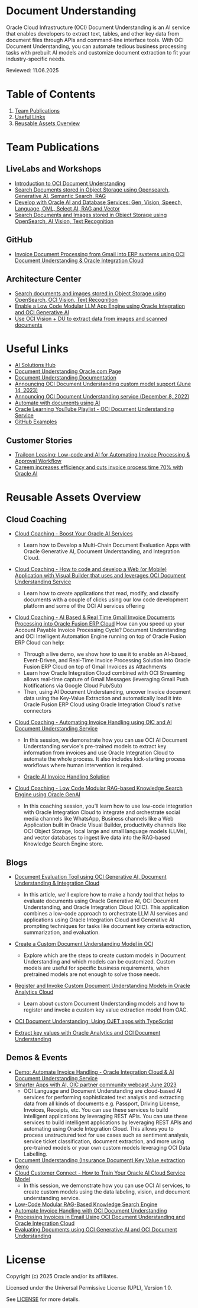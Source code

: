 # Document Understanding
 
Oracle Cloud Infrastructure (OCI) Document Understanding is an AI service that enables developers to extract text, tables, and other key data from document files through APIs and command-line interface tools. With OCI Document Understanding, you can automate tedious business processing tasks with prebuilt AI models and customize document extraction to fit your industry-specific needs.

Reviewed: 11.06.2025


# Table of Contents
 
1. [Team Publications](#team-publications)
2. [Useful Links](#useful-links)
3. [Reusable Assets Overview](#reusable-assets-overview)

# Team Publications

## LiveLabs and Workshops

- [Introduction to OCI Document Understanding](https://apexapps.oracle.com/pls/apex/r/dbpm/livelabs/view-workshop?wid=3585)
- [Search Documents stored in Object Storage using Opensearch, Generative AI, Semantic Search, RAG](https://apexapps.oracle.com/pls/apex/r/dbpm/livelabs/view-workshop?wid=3762)
- [Develop with Oracle AI and Database Services: Gen, Vision, Speech, Language, OML, Select AI, RAG and Vector](https://apexapps.oracle.com/pls/apex/r/dbpm/livelabs/view-workshop?wid=3874&clear=RR,180&session=10041712875174)
- [Search Documents and Images stored in Object Storage using OpenSearch, AI Vision, Text Recognition](https://apexapps.oracle.com/pls/apex/r/dbpm/livelabs/view-workshop?wid=3442)

## GitHub

- [Invoice Document Processing from Gmail into ERP systems using OCI Document Understanding & Oracle Integration Cloud](https://github.com/oracle-devrel/technology-engineering/tree/main/ai/ai-document-understanding/ai-email-invoice)

## Architecture Center

- [Search documents and images stored in Object Storage using OpenSearch, OCI Vision, Text Recognition](https://docs.oracle.com/en/solutions/oci-opensearch-vision/index.html)
- [Enable a Low Code Modular LLM App Engine using Oracle Integration and OCI Generative AI](https://docs.oracle.com/en/solutions/oci-generative-ai-integration/index.html)
- [Use OCI Vision + DU to extract data from images and scanned documents](https://docs.oracle.com/en/solutions/ai-vision-extract-data/index.html)

# Useful Links

- [AI Solutions Hub](https://www.oracle.com/artificial-intelligence/solutions/)
- [Document Understanding Oracle.com Page](https://www.oracle.com/artificial-intelligence/document-understanding/)
- [Document Understanding Documentation](https://docs.oracle.com/iaas/document-understanding/document-understanding/using/home.htm)
- [Announcing OCI Document Understanding custom model support (June 14, 2023)](https://blogs.oracle.com/ai-and-datascience/post/oci-document-understanding-custom-model-support)
- [Announcing OCI Document Understanding service (December 8, 2022)](https://blogs.oracle.com/ai-and-datascience/post/announcing-oci-document-understanding-service)
- [Automate with documents using AI](https://blogs.oracle.com/ai-and-datascience/post/automate-documents-using-ai)
- [Oracle Learning YouTube Playlist - OCI Document Understanding Service](https://youtube.com/playlist?list=PLKCk3OyNwIzt1x62El9gGGeNaQr0va58c)
- [GitHub Examples](https://github.com/oracle-samples/oci-data-science-ai-samples/tree/master/labs/ai-document-understanding)

## Customer Stories
 
- [Trailcon Leasing: Low-code and AI for Automating Invoice Processing & Approval Workflow](https://www.youtube.com/watch?v=TsbNU6xdQPw)
- [Careem increases efficiency and cuts invoice process time 70% with Oracle AI](https://www.oracle.com/customers/careem-case-study/)

# Reusable Assets Overview

## Cloud Coaching
- [Cloud Coaching - Boost Your Oracle AI Services](https://youtu.be/VVWTqqlIEhg)
    - Learn how to Develop a Multi-Chain Document Evaluation Apps with Oracle Generative AI, Document Understanding, and Integration Cloud.

- [Cloud Coaching - How to code and develop a Web (or Mobile) Application with Visual Builder that uses and leverages OCI Document Understanding Service](https://youtu.be/0oHixpA9JDc?si=3CWh0d2RpuEzzLKU)
    - Learn how to create applications that read, modify, and classify documents with a couple of clicks using our low code development platform and some of the OCI AI services offering

- [Cloud Coaching - AI Based & Real Time Gmail Invoice Documents Processing into Oracle Fusion ERP Cloud](https://youtu.be/wq7HH-WYslU?si=wBqH5eEkcC0hYKqj)
    How can you speed up your Account Payable Invoice Processing Cycle? Document Understanding and OCI Intelligent Automation Engine running on top of Oracle Fusion ERP Cloud can help:
    - Through a live demo, we show how to use it to enable an AI-based, Event-Driven, and Real-Time Invoice Processing Solution into Oracle Fusion ERP Cloud on top of Gmail Invoices as Attachments
    - Learn how Oracle Integration Cloud combined with OCI Streaming allows real-time capture of Gmail Messages (leveraging Gmail Push Notifications via Google Cloud Pub/Sub)
    - Then, using AI Document Understanding, uncover Invoice document data using the Key-Value Extraction and automatically load it into Oracle Fusion ERP Cloud using Oracle Integration Cloud's native connectors

- [Cloud Coaching - Automating Invoice Handling using OIC and AI Document Understanding Service](https://www.youtube.com/watch?v=pjdQzFscOrk)
    - In this session, we demonstrate how you can use OCI AI Document Understanding service's pre-trained models to extract key information from invoices and use Oracle Integration Cloud to automate the whole process. It also includes kick-starting process workflows where human intervention is required.

    - [Oracle AI Invoice Handling Solution](https://github.com/oracle-devrel/oci-ai-invoice-handling)

- [Cloud Coaching - Low Code Modular RAG-based Knowledge Search Engine using Oracle GenAI](https://www.youtube.com/watch?v=KkVomurY_0Q)
    - In this coaching session, you’ll learn how to use low-code integration with Oracle Integration Cloud to integrate and orchestrate social media channels like WhatsApp, Business channels like a Web Application built in Oracle Visual Builder, productivity channels like OCI Object Storage, local large and small language models (LLMs), and vector databases to ingest live data into the RAG-based Knowledge Search Engine store. 

## Blogs

- [Document Evaluation Tool using OCI Generative AI, Document Understanding & Integration Cloud](https://github.com/oracle-devrel/technology-engineering/tree/main/ai/generative-ai-service/doc-evaluation-genai)
    - In this article, we'll explore how to make a handy tool that helps to evaluate documents using Oracle Generative AI, OCI Document Understanding, and Oracle Integration Cloud (OIC). This application combines a low-code approach to orchestrate LLM AI services and applications using Oracle Integration Cloud and Generative AI prompting techniques for tasks like document key criteria extraction, summarization, and evaluation.

- [Create a Custom Document Understanding Model in OCI](https://blogs.oracle.com/analytics/post/create-a-custom-document-understanding-model-in-oci)
    - Explore which are the steps to create custom models in Document Understanding and which models can be customized. Custom models are useful for specific business requirements, when pretrained models are not enough to solve those needs.

- [Register and Invoke Custom Document Understanding Models in Oracle Analytics Cloud](https://blogs.oracle.com/analytics/post/register-and-invoke-custom-document-understanding-models-in-oac)
    - Learn about custom Document Understanding models and how to register and invoke a custom key value extraction model from OAC.

- [OCI Document Understanding: Using OJET apps with TypeScript](https://blogs.oracle.com/developers/post/oci-document-understanding-using-ojet-apps-with-typescript)

- [Extract key values with Oracle Analytics and OCI Document Understanding](https://blogs.oracle.com/analytics/post/innovate-with-oracle-analytics-and-ai-document-understanding)


## Demos & Events

- [Demo: Automate Invoice Handling - Oracle Integration Cloud & AI Document Understanding Service](https://youtu.be/k72CcNhmOjs)
- [Smarter Apps with AI, OIC partner community webcast June 2023](https://videohub.oracle.com/media/Smarter+AI+Apps+with+OIC+partner+community+webcast+June+2023-1080p30/1_m2yjnvf9)
    - OCI Language and Document Understanding are cloud-based AI services for performing sophisticated text analysis and extracting data from all kinds of documents e.g. Passport, Driving License, Invoices, Receipts, etc. You can use these services to build intelligent applications by leveraging REST APIs. You can use these services to build intelligent applications by leveraging REST APIs and automating using Oracle Integration Cloud. This allows you to process unstructured text for use cases such as sentiment analysis, service ticket classification, document extraction, and more using pre-trained models or your own custom models leveraging OCI Data Labelling.
- [Document Understanding (Insurance Document) Key Value extraction demo](https://youtu.be/QsFqaRxtV1s)
- [Cloud Customer Connect - How to Train Your Oracle AI Cloud Service Model](https://community.oracle.com/customerconnect/events/604740-oci-how-to-train-your-oracle-ai-cloud-service-model)
    - In this session, we demonstrate how you can use OCI AI services, to create custom models using the data labeling, vision, and document understanding service.
- [Low-Code Modular RAG-Based Knowledge Search Engine](https://www.oracle.com/artificial-intelligence/low-code-modular-rag/)
- [Automate Invoice Handling with OCI Document Understanding](https://www.oracle.com/artificial-intelligence/automate-invoice-processing/)
- [Processing Invoices in Email Using OCI Document Understanding and Oracle Integration Cloud](https://www.oracle.com/artificial-intelligence/processing-invoices-in-email/)
- [Evaluating Documents using OCI Generative AI and OCI Document Understanding](https://www.oracle.com/artificial-intelligence/evaluating-document/)


# License
 
Copyright (c) 2025 Oracle and/or its affiliates.
 
Licensed under the Universal Permissive License (UPL), Version 1.0.
 
See [LICENSE](https://github.com/oracle-devrel/technology-engineering/blob/main/LICENSE) for more details.
